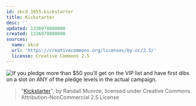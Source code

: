 ```yaml
---
id: xkcd.1055-kickstarter
title: Kickstarter
desc: ''
updated: 1336978800000
created: 1336978800000
sources:
  name: xkcd
  url: 'https://creativecommons.org/licenses/by-nc/2.5/'
  license: Creative Commons 2.5
---
```

![If you pledge more than $50 you'll get on the VIP list and have first dibs on a slot on ANY of the pledge levels in the actual campaign.](https://imgs.xkcd.com/comics/kickstarter.png)
> "[Kickstarter](https://xkcd.com/1055/)", by Randall Munroe, licensed under Creative Commons Attribution-NonCommercial 2.5 License
